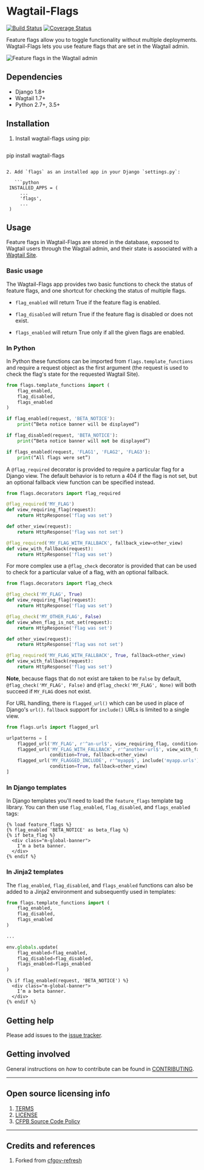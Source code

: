 # Wagtail-Flags

[![Build Status](https://travis-ci.org/cfpb/wagtail-flags.svg?branch=master)](https://travis-ci.org/cfpb/wagtail-flags)
[![Coverage Status](https://coveralls.io/repos/github/cfpb/wagtail-flags/badge.svg?branch=master)](https://coveralls.io/github/cfpb/wagtail-flags?branch=master)

Feature flags allow you to toggle functionality without multiple deployments. Wagtail-Flags lets you use feature flags that are set in the Wagtail admin.

![Feature flags in the Wagtail admin](screenshot.png)


## Dependencies

- Django 1.8+
- Wagtail 1.7+
- Python 2.7+, 3.5+


## Installation

1. Install wagtail-flags using pip:

   ```shell
pip install wagtail-flags
```

2. Add `flags` as an installed app in your Django `settings.py`:

   ```python
 INSTALLED_APPS = (
     ...
     'flags',
     ...
 )
```


## Usage

Feature flags in Wagtail-Flags are stored in the database, exposed to Wagtail users through the Wagtail admin, and their state is associated with a [Wagtail Site](http://docs.wagtail.io/en/stable/reference/pages/model_reference.html#site).

### Basic usage

The Wagtail-Flags app provides two basic functions to check the status of feature flags, and one shortcut for checking the status of multiple flags.

- `flag_enabled` will return True if the feature flag is enabled.

- `flag_disabled` will return True if the feature flag is disabled or does not exist.

- `flags_enabled` will return True only if all the given flags are enabled.


### In Python

In Python these functions can be imported from `flags.template_functions` and require a request object as the first argument (the request is used to check the flag's state for the requested Wagtail Site).

```python
from flags.template_functions import (
    flag_enabled,
    flag_disabled,
    flags_enabled
)

if flag_enabled(request, 'BETA_NOTICE'):
	print(“Beta notice banner will be displayed”)

if flag_disabled(request, 'BETA_NOTICE'):
	print(“Beta notice banner will not be displayed”)

if flags_enabled(request, 'FLAG1', 'FLAG2', 'FLAG3'):
	print(“All flags were set”)
```

A `@flag_required` decorator is provided to require a particular flag for a Django view. The default behavior is to return a 404 if the flag is not set, but an optional fallback view function can be specified instead.

```python
from flags.decorators import flag_required

@flag_required('MY_FLAG')
def view_requiring_flag(request):
    return HttpResponse('flag was set')

def other_view(request):
    return HttpResponse('flag was not set')

@flag_required('MY_FLAG_WITH_FALLBACK', fallback_view=other_view)
def view_with_fallback(request):
    return HttpResponse('flag was set')
```

For more complex use a `@flag_check` decorator is provided that can be used to check for a particular value of a flag, with an optional fallback.

```python
from flags.decorators import flag_check

@flag_check('MY_FLAG', True)
def view_requiring_flag(request):
    return HttpResponse('flag was set')

@flag_check('MY_OTHER_FLAG', False)
def view_when_flag_is_not_set(request):
    return HttpResponse('flag was set')

def other_view(request):
    return HttpResponse('flag was not set')

@flag_required('MY_FLAG_WITH_FALLBACK', True, fallback=other_view)
def view_with_fallback(request):
    return HttpResponse('flag was set')
```

**Note**, because flags that do not exist are taken to be `False` by default, `@flag_check('MY_FLAG', False)` and `@flag_check('MY_FLAG', None)` will both succeed if `MY_FLAG` does not exist.

For URL handling, there is `flagged_url()` which can be used in place of Django's `url()`. `fallback` support for `include()` URLs is limited to a single view.

```python
from flags.urls import flagged_url

urlpatterns = [
    flagged_url('MY_FLAG', r'^an-url$', view_requiring_flag, condition=True),
    flagged_url('MY_FLAG_WITH_FALLBACK', r'^another-url$', view_with_fallback,
                condition=True, fallback=other_view)
    flagged_url('MY_FLAGGED_INCLUDE', r'^myapp$', include('myapp.urls'),
                condition=True, fallback=other_view)
]

```

### In Django templates

In Django templates you'll need to load the `feature_flags` template tag library. You can then use `flag_enabled`, `flag_disabled`, and `flags_enabled` tags:

```django
{% load feature_flags %}
{% flag_enabled 'BETA_NOTICE' as beta_flag %}
{% if beta_flag %}
  <div class="m-global-banner">
    I’m a beta banner.   
  </div>
{% endif %}
```


### In Jinja2 templates

The `flag_enabled`, `flag_disabled`, and `flags_enabled` functions can also be added to a Jinja2 environment and subsequently used in templates:

```python
from flags.template_functions import (
    flag_enabled,
    flag_disabled,
    flags_enabled
)

...

env.globals.update(
    flag_enabled=flag_enabled,
    flag_disabled=flag_disabled,
    flags_enabled=flags_enabled
)
```

```jinja
{% if flag_enabled(request, 'BETA_NOTICE') %}
  <div class="m-global-banner">
    I’m a beta banner.   
  </div>
{% endif %}
```


## Getting help

Please add issues to the [issue tracker](https://github.com/cfpb/wagtail-flags/issues).

## Getting involved

General instructions on _how_ to contribute can be found in [CONTRIBUTING](CONTRIBUTING.md).


----

## Open source licensing info
1. [TERMS](TERMS.md)
2. [LICENSE](LICENSE)
3. [CFPB Source Code Policy](https://github.com/cfpb/source-code-policy/)


----

## Credits and references

1. Forked from [cfgov-refresh](https://github.com/cfpb/cfgov-refresh/tree/master/cfgov/flags)
